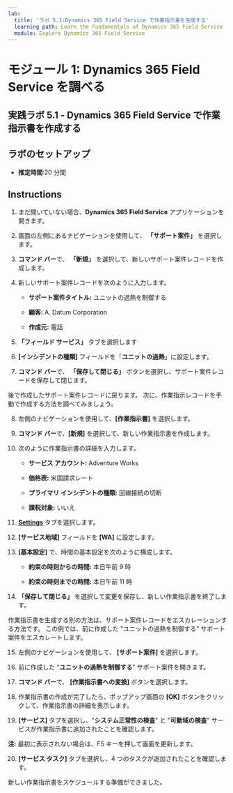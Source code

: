 ```yaml
---
lab:
  title: 'ラボ 5.1:Dynamics 365 Field Service で作業指示書を生成する'
  learning path: Learn the Fundamentals of Dynamics 365 Field Service
  module: Explore Dynamics 365 Field Service
---
```


モジュール 1: Dynamics 365 Field Service を調べる
========================

## 実践ラボ 5.1 - Dynamics 365 Field Service で作業指示書を作成する

## ラボのセットアップ

  - **推定時間**:20 分間

## Instructions

1. まだ開いていない場合、**Dynamics 365 Field Service** アプリケーションを開きます。  

2. 画面の左側にあるナビゲーションを使用して、 **「サポート案件」** を選択します。  

3. **コマンド バー**で、 **「新規」** を選択して、新しいサポート案件レコードを作成します。 

4. 新しいサポート案件レコードを次のように入力します。 

    - **サポート案件タイトル:** ユニットの過熱を制御する 

    - **顧客:** A. Datum Corporation 

    - **作成元:** 電話 

5. **「フィールド サービス」** タブを選択します 

6. **[インシデントの種類]** フィールドを「**ユニットの過熱**」に設定します。 

7. **コマンド バー**で、 **「保存して閉じる」** ボタンを選択し、サポート案件レコードを保存して閉じます。  

 

後で作成したサポート案件レコードに戻ります。 次に、作業指示レコードを手動で作成する方法を調べてみましょう。  

 

8. 左側のナビゲーションを使用して、**[作業指示書]** を選択します。 

9. **コマンド バー**で、**[新規]** を選択して、新しい作業指示書を作成します。 

10. 次のように作業指示書の詳細を入力します。 

    - **サービス アカウント:** Adventure Works 

    - **価格表:** 米国請求レート 

    - **プライマリ インシデントの種類:** 回線接続の切断 

    - **課税対象:** いいえ 

11. **[Settings](設定)** タブを選択します。 

12. **[サービス地域]** フィールドを **[WA]** に設定します。 

13. **[基本設定]** で、時間の基本設定を次のように構成します。 

    - **約束の時刻からの時間:** 本日午前 9 時 

    - **約束の時刻までの時間:** 本日午前 11 時 

14. **「保存して閉じる」** を選択して変更を保存し、新しい作業指示書を終了します。 

 

作業指示書を生成する別の方法は、サポート案件レコードをエスカレーションする方法です。 この例では、前に作成した "ユニットの過熱を制御する" サポート案件をエスカレートします。  

 

15. 左側のナビゲーションを使用して、 **[サポート案件]** を選択します。  

16. 前に作成した "**ユニットの過熱を制御する**" サポート案件を開きます。  

17. **コマンド バー**で、 **[作業指示書への変換]** ボタンを選択します。  

18. 作業指示書の作成が完了したら、ポップアップ画面の **[OK]** ボタンをクリックして、作業指示書の詳細を表示します。  

19. **[サービス]** タブを選択し、"**システム正常性の検査**" と "**可動域の検査**" サービスが作業指示書に追加されたことを確認します。 

**注:** 最初に表示されない場合は、F5 キーを押して画面を更新します。  

20. **[サービス タスク]** タブを選択し、4 つのタスクが追加されたことを確認します。 

新しい作業指示書をスケジュールする準備ができました。 
